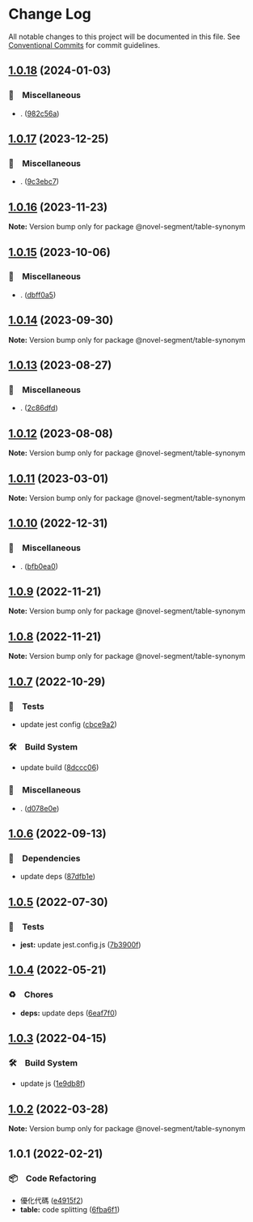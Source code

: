 # Change Log

All notable changes to this project will be documented in this file.
See [Conventional Commits](https://conventionalcommits.org) for commit guidelines.

## [1.0.18](https://github.com/bluelovers/ws-segment/compare/@novel-segment/table-synonym@1.0.17...@novel-segment/table-synonym@1.0.18) (2024-01-03)



### 🔖　Miscellaneous

* . ([982c56a](https://github.com/bluelovers/ws-segment/commit/982c56acf0abc78f2bff7b1e8d3a303804f2cc22))



## [1.0.17](https://github.com/bluelovers/ws-segment/compare/@novel-segment/table-synonym@1.0.16...@novel-segment/table-synonym@1.0.17) (2023-12-25)



### 🔖　Miscellaneous

* . ([9c3ebc7](https://github.com/bluelovers/ws-segment/commit/9c3ebc7a905086e87e89f7fa5e9dda60b7bb1b24))



## [1.0.16](https://github.com/bluelovers/ws-segment/compare/@novel-segment/table-synonym@1.0.15...@novel-segment/table-synonym@1.0.16) (2023-11-23)

**Note:** Version bump only for package @novel-segment/table-synonym





## [1.0.15](https://github.com/bluelovers/ws-segment/compare/@novel-segment/table-synonym@1.0.14...@novel-segment/table-synonym@1.0.15) (2023-10-06)



### 🔖　Miscellaneous

* . ([dbff0a5](https://github.com/bluelovers/ws-segment/commit/dbff0a57fa8c30afd54c1193b888cbbb4a397aa2))



## [1.0.14](https://github.com/bluelovers/ws-segment/compare/@novel-segment/table-synonym@1.0.13...@novel-segment/table-synonym@1.0.14) (2023-09-30)

**Note:** Version bump only for package @novel-segment/table-synonym





## [1.0.13](https://github.com/bluelovers/ws-segment/compare/@novel-segment/table-synonym@1.0.12...@novel-segment/table-synonym@1.0.13) (2023-08-27)



### 🔖　Miscellaneous

* . ([2c86dfd](https://github.com/bluelovers/ws-segment/commit/2c86dfd6b17559ebd55eb2b73bdf96c6fb825a5d))



## [1.0.12](https://github.com/bluelovers/ws-segment/compare/@novel-segment/table-synonym@1.0.11...@novel-segment/table-synonym@1.0.12) (2023-08-08)

**Note:** Version bump only for package @novel-segment/table-synonym





## [1.0.11](https://github.com/bluelovers/ws-segment/compare/@novel-segment/table-synonym@1.0.10...@novel-segment/table-synonym@1.0.11) (2023-03-01)

**Note:** Version bump only for package @novel-segment/table-synonym





## [1.0.10](https://github.com/bluelovers/ws-segment/compare/@novel-segment/table-synonym@1.0.9...@novel-segment/table-synonym@1.0.10) (2022-12-31)



### 🔖　Miscellaneous

* . ([bfb0ea0](https://github.com/bluelovers/ws-segment/commit/bfb0ea03e19dab3229aad4f8c33be5ee7bae3b73))



## [1.0.9](https://github.com/bluelovers/ws-segment/compare/@novel-segment/table-synonym@1.0.8...@novel-segment/table-synonym@1.0.9) (2022-11-21)

**Note:** Version bump only for package @novel-segment/table-synonym





## [1.0.8](https://github.com/bluelovers/ws-segment/compare/@novel-segment/table-synonym@1.0.7...@novel-segment/table-synonym@1.0.8) (2022-11-21)

**Note:** Version bump only for package @novel-segment/table-synonym





## [1.0.7](https://github.com/bluelovers/ws-segment/compare/@novel-segment/table-synonym@1.0.6...@novel-segment/table-synonym@1.0.7) (2022-10-29)



### 🚨　Tests

* update jest config ([cbce9a2](https://github.com/bluelovers/ws-segment/commit/cbce9a2868e5a0a95fd8f026530c34c9f3930ba0))


### 🛠　Build System

* update build ([8dccc06](https://github.com/bluelovers/ws-segment/commit/8dccc0621ef86762703e288204cc19d1be65a7bd))


### 🔖　Miscellaneous

* . ([d078e0e](https://github.com/bluelovers/ws-segment/commit/d078e0ec7e17cee79115db055e7b145d7b48f400))



## [1.0.6](https://github.com/bluelovers/ws-segment/compare/@novel-segment/table-synonym@1.0.5...@novel-segment/table-synonym@1.0.6) (2022-09-13)



### 📌　Dependencies

* update deps ([87dfb1e](https://github.com/bluelovers/ws-segment/commit/87dfb1e8c4e0ef55b975639bc94e113442cb1af7))



## [1.0.5](https://github.com/bluelovers/ws-segment/compare/@novel-segment/table-synonym@1.0.4...@novel-segment/table-synonym@1.0.5) (2022-07-30)


### 🚨　Tests

* **jest:** update jest.config.js ([7b3900f](https://github.com/bluelovers/ws-segment/commit/7b3900fd6b638fb8774b306b6435b8082b5a275b))





## [1.0.4](https://github.com/bluelovers/ws-segment/compare/@novel-segment/table-synonym@1.0.3...@novel-segment/table-synonym@1.0.4) (2022-05-21)


### ♻️　Chores

* **deps:** update deps ([6eaf7f0](https://github.com/bluelovers/ws-segment/commit/6eaf7f0fb6e8d803b5eb8dbb3e2cd7a1d6b19f52))





## [1.0.3](https://github.com/bluelovers/ws-segment/compare/@novel-segment/table-synonym@1.0.2...@novel-segment/table-synonym@1.0.3) (2022-04-15)


### 🛠　Build System

* update js ([1e9db8f](https://github.com/bluelovers/ws-segment/commit/1e9db8f6a717a2ef40dec86b22e729dafc2ed8d7))





## [1.0.2](https://github.com/bluelovers/ws-segment/compare/@novel-segment/table-synonym@1.0.1...@novel-segment/table-synonym@1.0.2) (2022-03-28)

**Note:** Version bump only for package @novel-segment/table-synonym





## 1.0.1 (2022-02-21)


### 📦　Code Refactoring

* 優化代碼 ([e4915f2](https://github.com/bluelovers/ws-segment/commit/e4915f24e4da16b752c91224b4457eda63fc4bb2))
* **table:** code splitting ([6fba6f1](https://github.com/bluelovers/ws-segment/commit/6fba6f13dcb75dc2f57c0c905740d487ee38884a))
